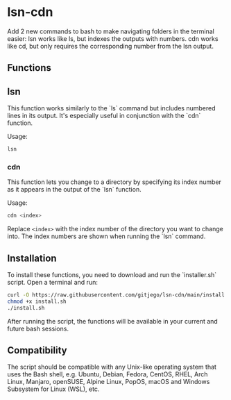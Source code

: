 # lsn-cdn
Add 2 new commands to bash to make navigating folders in the terminal easier: lsn works like ls, but indexes the outputs with numbers.  cdn works like cd, but only requires the corresponding number from the lsn output. 

## Functions

## lsn
This function works similarly to the \`ls\` command but includes numbered lines in its output. It's especially useful in conjunction with the \`cdn\` function.

Usage:
```bash
lsn
```

### cdn
This function lets you change to a directory by specifying its index number as it appears in the output of the \`lsn\` function.

Usage:
```bash
cdn <index>
```

Replace `<index>` with the index number of the directory you want to change into. The index numbers are shown when running the \`lsn\` command.

## Installation

To install these functions, you need to download and run the \`installer.sh\` script. Open a terminal and run:

```bash
curl -O https://raw.githubusercontent.com/gitjego/lsn-cdn/main/install.sh
chmod +x install.sh
./install.sh
```

After running the script, the functions will be available in your current and future bash sessions.

## Compatibility

The script should be compatible with any Unix-like operating system that uses the Bash shell, e.g. Ubuntu, Debian, Fedora, CentOS, RHEL, Arch Linux, Manjaro, openSUSE, Alpine Linux, PopOS,  macOS and Windows Subsystem for Linux (WSL), etc.
